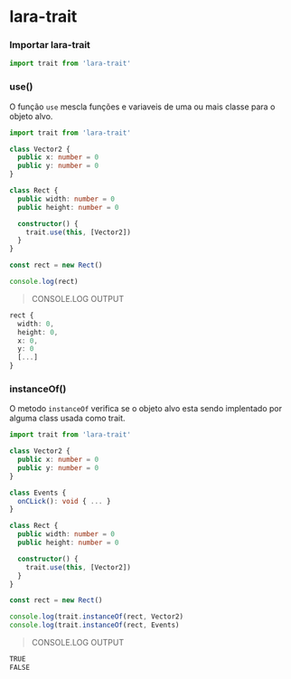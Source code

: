# lara-trait

### Importar lara-trait
``` typescript
import trait from 'lara-trait'
```

### use()

O função `use` mescla funções e variaveis de uma ou mais classe para o objeto alvo.

``` typescript
import trait from 'lara-trait'

class Vector2 {
  public x: number = 0
  public y: number = 0
}

class Rect {
  public width: number = 0
  public height: number = 0

  constructor() {
    trait.use(this, [Vector2])
  }
}

const rect = new Rect()

console.log(rect)
```

> CONSOLE.LOG OUTPUT

``` typescript
rect {
  width: 0,
  height: 0,
  x: 0,
  y: 0
  [...]
}
```

### instanceOf()

O metodo `instanceOf` verifica se o objeto alvo esta sendo implentado por alguma class usada como trait.

``` typescript
import trait from 'lara-trait'

class Vector2 {
  public x: number = 0
  public y: number = 0
}

class Events {
  onCLick(): void { ... }
}

class Rect {
  public width: number = 0
  public height: number = 0

  constructor() {
    trait.use(this, [Vector2])
  }
}

const rect = new Rect()

console.log(trait.instanceOf(rect, Vector2)
console.log(trait.instanceOf(rect, Events)
```

> CONSOLE.LOG OUTPUT

``` typescript
TRUE
FALSE
```

